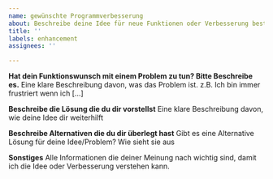 ```yaml
---
name: gewünschte Programmverbesserung
about: Beschreibe deine Idee für neue Funktionen oder Verbesserung bestehnder Funktionen
title: ''
labels: enhancement
assignees: ''

---
```


**Hat dein Funktionswunsch mit einem Problem zu tun? Bitte Beschreibe es.**
Eine klare Beschreibung davon, was das Problem ist. z.B. Ich bin immer frustriert wenn ich [...]

**Beschreibe die Lösung die du dir vorstellst**
Eine klare Beschreibung davon, wie deine Idee dir weiterhilft

**Beschreibe Alternativen die du dir überlegt hast**
Gibt es eine Alternative Lösung für deine Idee/Problem? Wie sieht sie aus

**Sonstiges**
Alle Informationen die deiner Meinung nach wichtig sind, damit ich die Idee oder Verbesserung verstehen kann.
